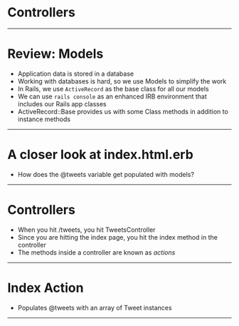 # Controllers

---

# Review: Models

* Application data is stored in a database
* Working with databases is hard, so we use Models to simplify the work
* In Rails, we use ```ActiveRecord``` as the base class for all our models
* We can use ```rails console``` as an enhanced IRB environment that includes our Rails app classes
* ActiveRecord::Base provides us with some Class methods in addition to instance methods

---

# A closer look at index.html.erb

* How does the @tweets variable get populated with models?

---
# Controllers

* When you hit /tweets, you hit TweetsController
* Since you are hitting the index page, you hit the index method in the controller
* The methods inside a controller are known as *actions*

---
# Index Action

* Populates @tweets with an array of Tweet instances

---